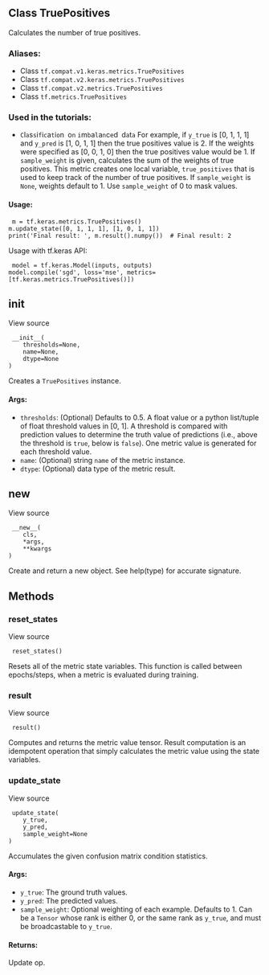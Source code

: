 ## Class TruePositives
Calculates the number of true positives.
### Aliases:
- Class `tf.compat.v1.keras.metrics.TruePositives`
- Class `tf.compat.v2.keras.metrics.TruePositives`
- Class `tf.compat.v2.metrics.TruePositives`
- Class `tf.metrics.TruePositives`
### Used in the tutorials:
- ``C``l``a``s``s``i``f``i``c``a``t``i``o``n`` ``o``n`` ``i``m``b``a``l``a``n``c``e``d`` ``d``a``t``a``
For example, if `y_true` is [0, 1, 1, 1] and `y_pred` is [1, 0, 1, 1] then the true positives value is 2. If the weights were specified as [0, 0, 1, 0] then the true positives value would be 1.
If `sample_weight` is given, calculates the sum of the weights of true positives. This metric creates one local variable, `true_positives` that is used to keep track of the number of true positives.
If `sample_weight` is `None`, weights default to 1. Use `sample_weight` of 0 to mask values.
#### Usage:

```
 m = tf.keras.metrics.TruePositives()
m.update_state([0, 1, 1, 1], [1, 0, 1, 1])
print('Final result: ', m.result().numpy())  # Final result: 2
```
Usage with tf.keras API:

```
 model = tf.keras.Model(inputs, outputs)
model.compile('sgd', loss='mse', metrics=[tf.keras.metrics.TruePositives()])
```
## __init__
View source

```
 __init__(
    thresholds=None,
    name=None,
    dtype=None
)
```
Creates a `TruePositives` instance.
#### Args:
- `thresholds`: (Optional) Defaults to 0.5. A float value or a python list/tuple of float threshold values in [0, 1]. A threshold is compared with prediction values to determine the truth value of predictions (i.e., above the threshold is `true`, below is `false`). One metric value is generated for each threshold value.
- `name`: (Optional) string `name` of the metric instance.
- `dtype`: (Optional) data type of the metric result.
## __new__
View source

```
 __new__(
    cls,
    *args,
    **kwargs
)
```
Create and return a new object. See help(type) for accurate signature.
## Methods
### reset_states
View source

```
 reset_states()
```
Resets all of the metric state variables.
This function is called between epochs/steps, when a metric is evaluated during training.
### result
View source

```
 result()
```
Computes and returns the metric value tensor.
Result computation is an idempotent operation that simply calculates the metric value using the state variables.
### update_state
View source

```
 update_state(
    y_true,
    y_pred,
    sample_weight=None
)
```
Accumulates the given confusion matrix condition statistics.
#### Args:
- `y_true`: The ground truth values.
- `y_pred`: The predicted values.
- `sample_weight`: Optional weighting of each example. Defaults to 1. Can be a `Tensor` whose rank is either 0, or the same rank as `y_true`, and must be broadcastable to `y_true`.
#### Returns:
Update op.
